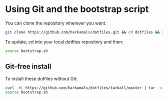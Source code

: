 # Using Git and the bootstrap script

You can clone the repository wherever you want. 

```bash
git clone https://github.com/harkamals/dotfiles.git && cd dotfiles && source bootstrap.sh
```

To update, cd into your local dotfiles repository and then:

```bash
source bootstrap.sh
```

## Git-free install

To install these dotfiles without Git:

```bash
curl -#L https://github.com/harkamals/dotfiles/tarball/master | tar -xzv --strip-components 1
source bootstrap.sh
```